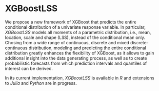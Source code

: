 # XGBoostLSS
We propose a new framework of XGBoost that predicts the entire conditional distribution of a univariate response variable. In particular, *XGBoostLSS* models all moments of a parametric distribution, i.e., mean, location, scale and shape (LSS), instead of the conditional mean only. Chosing from a wide range of continuous, discrete and mixed discrete-continuous distribution, modeling and predicting the entire conditional distribution greatly enhances the flexibility of XGBoost, as it allows to gain additional insight into the data generating process, as well as to create probabilistic forecasts from which prediction intervals and quantiles of interest can be derived. 

In its current implementation, *XGBoostLSS* is available in *R* and extensions to *Julia* and *Python* are in progress. 

